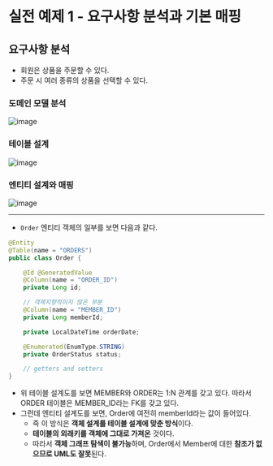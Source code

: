 # 실전 예제 1 - 요구사항 분석과 기본 매핑

## 요구사항 분석
- 회원은 상품을 주문할 수 있다.
- 주문 시 여러 종류의 상품을 선택할 수 있다.

### 도메인 모델 분석
![image](https://user-images.githubusercontent.com/26949964/73067547-55265180-3eec-11ea-967b-fd444719f744.png)

### 테이블 설계
![image](https://user-images.githubusercontent.com/26949964/73067569-6c653f00-3eec-11ea-8c72-c720c79c1c77.png)

### 엔티티 설계와 매핑
![image](https://user-images.githubusercontent.com/26949964/73067724-c6660480-3eec-11ea-89a0-26ee6592c024.png)

---
- `Order` 엔티티 객체의 일부를 보면 다음과 같다.
```java
@Entity
@Table(name = "ORDERS")
public class Order {

	@Id @GeneratedValue
	@Column(name = "ORDER_ID")
	private Long id;

	// 객체지향적이지 않은 부분
	@Column(name = "MEMBER_ID")
	private Long memberId;

	private LocalDateTime orderDate;

	@Enumerated(EnumType.STRING)
	private OrderStatus status;

	// getters and setters
}
```
- 위 테이블 설계도를 보면 MEMBER와 ORDER는 1:N 관계를 갖고 있다. 따라서 ORDER 테이블은 MEMBER_ID라는 FK를 갖고 있다.
- 그런데 엔티티 설계도를 보면, Order에 여전히 memberId라는 값이 들어있다. 
  - 즉 이 방식은 **객체 설계를 테이블 설계에 맞춘 방식**이다.
  - **테이블의 외래키를 객체에 그대로 가져온** 것이다.
  - 따라서 **객체 그래프 탐색이 불가능**하며, Order에서 Member에 대한 **참조가 없으므로 UML도 잘못**된다.